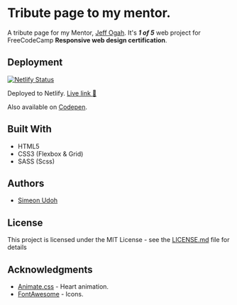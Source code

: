 # Tribute page to my mentor. 

A tribute page for my Mentor, [Jeff Ogah](https://github.com/JeffOgah). It's **_1 of 5_** web project for FreeCodeCamp **Responsive web design certification**.

## Deployment
[![Netlify Status](https://api.netlify.com/api/v1/badges/d1455db3-3eb9-4d74-a27d-e2b13f7eec9e/deploy-status)](https://app.netlify.com/sites/tribute-page-com/deploys)

Deployed to Netlify. [Live link :rocket: ](https://tribute-page-com.netlify.app/) 

Also available on [Codepen](https://codepen.io/simeon4real/pen/dyGdXBo).

## Built With

* HTML5
* CSS3 (Flexbox & Grid)
* SASS (Scss)


## Authors

+ [Simeon Udoh](https://github.com/simeon4real)



## License

This project is licensed under the MIT License - see the [LICENSE.md]([LICENSE.md](https://github.com/simeon4real/tribute-page-FCC/blob/master/LICENSE)) file for details

## Acknowledgments

* [Animate.css](animate.style) - Heart animation.
* [FontAwesome](https://fontawesome.com) - Icons.

